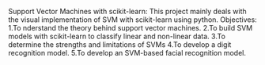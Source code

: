 Support Vector Machines with scikit-learn: This project mainly deals with the visual implementation of SVM with scikit-learn using python. 
Objectives: 
1.To nderstand the theory behind support vector machines.
2.To build SVM models with scikit-learn to classify linear and non-linear data.
3.To determine the strengths and limitations of SVMs
4.To develop a digit recognition model.
5.To develop an SVM-based facial recognition model.
